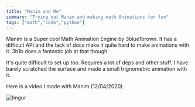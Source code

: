 ```yaml
---
title: "Manim and Me"
summary: "Trying out Manim and making math Animations for fun"
tags: ["math","code","python"]
---
```

Manim is a Super cool Math Animation Engine by 3blue1brown. It has a difficult API and the lack of docs make it quite hard to make animations with it. 3b1b does a fantastic job at that though.

It's quite difficult to set up too. Requires a lot of deps and other stuff. I have barely scratched the surface and made a small trignometric animation with it. 

Here is a video I made with Manim (12/04/2020)

![Imgur](https://i.imgur.com/ozqxWfY.gif)
